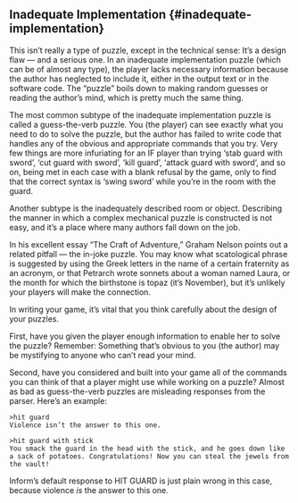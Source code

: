 ## Inadequate Implementation {#inadequate-implementation}

This isn’t really a type of puzzle, except in the technical sense: It’s a design flaw ― and a serious one. In an inadequate implementation puzzle (which can be of almost any type), the player lacks necessary information because the author has neglected to include it, either in the output text or in the software code. The “puzzle” boils down to making random guesses or reading the author’s mind, which is pretty much the same thing.

The most common subtype of the inadequate implementation puzzle is called a guess-the-verb puzzle. You (the player) can see exactly what you need to do to solve the puzzle, but the author has failed to write code that handles any of the obvious and appropriate commands that you try. Very few things are more infuriating for an IF player than trying ‘stab guard with sword’, ‘cut guard with sword’, ‘kill guard’, ‘attack guard with sword’, and so on, being met in each case with a blank refusal by the game, only to find that the correct syntax is ‘swing sword’ while you’re in the room with the guard.

Another subtype is the inadequately described room or object. Describing the manner in which a complex mechanical puzzle is constructed is not easy, and it’s a place where many authors fall down on the job.

In his excellent essay “The Craft of Adventure,” Graham Nelson points out a related pitfall ― the in-joke puzzle. You may know what scatological phrase is suggested by using the Greek letters in the name of a certain fraternity as an acronym, or that Petrarch wrote sonnets about a woman named Laura, or the month for which the birthstone is topaz (it’s November), but it’s unlikely your players will make the connection.

In writing your game, it’s vital that you think carefully about the design of your puzzles.

First, have you given the player enough information to enable her to solve the puzzle? Remember: Something that’s obvious to you (the author) may be mystifying to anyone who can’t read your mind.

Second, have you considered and built into your game all of the commands you can think of that a player might use while working on a puzzle? Almost as bad as guess-the-verb puzzles are misleading responses from the parser. Here’s an example:

```
>hit guard
Violence isn’t the answer to this one.

>hit guard with stick
You smack the guard in the head with the stick, and he goes down like a sack of potatoes. Congratulations! Now you can steal the jewels from the vault!
```

Inform’s default response to HIT GUARD is just plain wrong in this case, because violence _is_ the answer to this one.
